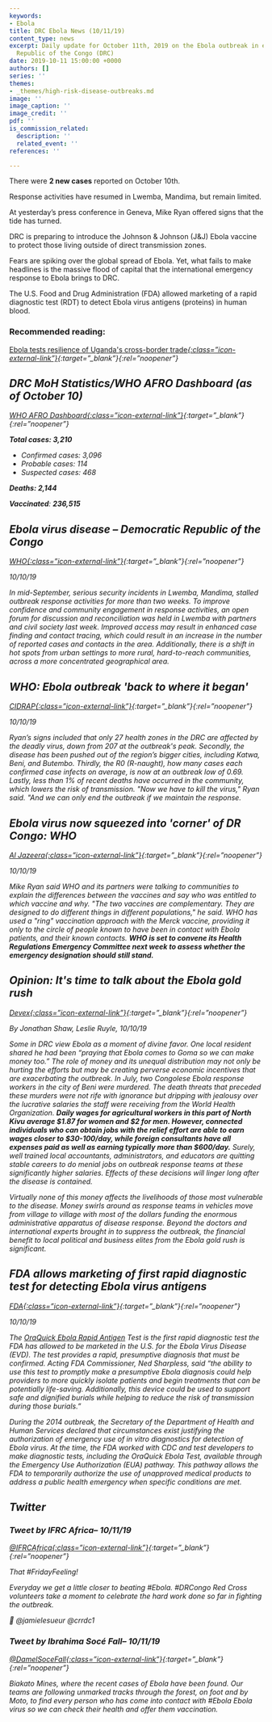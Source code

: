 ```yaml
---
keywords:
- Ebola
title: DRC Ebola News (10/11/19)
content_type: news
excerpt: Daily update for October 11th, 2019 on the Ebola outbreak in eastern Democratic
  Republic of the Congo (DRC)
date: 2019-10-11 15:00:00 +0000
authors: []
series: ''
themes:
- _themes/high-risk-disease-outbreaks.md
image: ''
image_caption: ''
image_credit: ''
pdf: ''
is_commission_related:
  description: ''
  related_event: ''
references: ''

---
```

There were **2 new cases** reported on October 10th.

Response activities have resumed in Lwemba, Mandima, but remain limited.

At yesterday’s press conference in Geneva, Mike Ryan offered signs that the tide has turned.

DRC is preparing to introduce the Johnson & Johnson (J&J) Ebola vaccine to protect those living outside of direct transmission zones.

Fears are spiking over the global spread of Ebola. Yet, what fails to make headlines is the massive flood of capital that the international emergency response to Ebola brings to DRC.

The U.S. Food and Drug Administration (FDA) allowed marketing of a rapid diagnostic test (RDT) to detect Ebola virus antigens (proteins) in human blood.

### Recommended reading: 

[Ebola tests resilience of Uganda's cross-border trade<i/>{:class=”icon-external-link”}](https://www.aljazeera.com/ajimpact/ebola-tests-resilience-uganda-cross-border-trade-191010190443085.html){:target=”_blank”}{:rel=”noopener”}

## DRC MoH Statistics/WHO AFRO Dashboard (as of October 10)

[WHO AFRO Dashboard<i/>{:class=”icon-external-link”}](https://who.maps.arcgis.com/apps/opsdashboard/index.html#/e70c3804f6044652bc37cce7d8fcef6c){:target=”_blank”}{:rel=”noopener”}

**Total cases: 3,210**

* Confirmed cases: 3,096
* Probable cases: 114
* Suspected cases: 468

**Deaths: 2,144**

**Vaccinated**: **236,515**

## Ebola virus disease – Democratic Republic of the Congo

[_WHO_<i/>{:class=”icon-external-link”}](https://www.who.int/csr/don/10-october-2019-ebola-drc/en/){:target=”_blank”}{:rel=”noopener”}

_10/10/19_

In mid-September, serious security incidents in Lwemba, Mandima, stalled outbreak response activities for more than two weeks. To improve confidence and community engagement in response activities, an open forum for discussion and reconciliation was held in Lwemba with partners and civil society last week. Improved access may result in enhanced case finding and contact tracing, which could result in an increase in the number of reported cases and contacts in the area. Additionally, there is a shift in hot spots from urban settings to more rural, hard-to-reach communities, across a more concentrated geographical area.

## WHO: Ebola outbreak 'back to where it began'

[_CIDRAP_<i/>{:class=”icon-external-link”}](http://www.cidrap.umn.edu/news-perspective/2019/10/who-ebola-outbreak-back-where-it-began){:target=”_blank”}{:rel=”noopener”}

_10/10/19_

Ryan’s signs included that only 27 health zones in the DRC are affected by the deadly virus, down from 207 at the outbreak's peak. Secondly, the disease has been pushed out of the region’s bigger cities, including Katwa, Beni, and Butembo. Thirdly, the R0 (R-naught), how many cases each confirmed case infects on average, is now at an outbreak low of 0.69. Lastly, less than 1% of recent deaths have occurred in the community, which lowers the risk of transmission. "Now we have to kill the virus," Ryan said. "And we can only end the outbreak if we maintain the response.

## Ebola virus now squeezed into 'corner' of DR Congo: WHO

[_Al Jazeera_<i/>{:class=”icon-external-link”}](https://www.aljazeera.com/news/2019/10/ebola-virus-squeezed-corner-dr-congo-191010132349477.html?utm_source=Global+Health+NOW+Main+List&utm_campaign=aa9c0653a5-EMAIL_CAMPAIGN_2019_10_10_11_56&utm_medium=email&utm_term=0_8d0d062dbd-aa9c0653a5-2888645){:target=”_blank”}{:rel=”noopener”}

_10/10/19_

Mike Ryan said WHO and its partners were talking to communities to explain the differences between the vaccines and say who was entitled to which vaccine and why. "The two vaccines are complementary. They are designed to do different things in different populations," he said. WHO has used a "ring" vaccination approach with the Merck vaccine, providing it only to the circle of people known to have been in contact with Ebola patients, and their known contacts. **WHO is set to convene its Health Regulations Emergency Committee next week to assess whether the emergency designation should still stand.**

## Opinion: It's time to talk about the Ebola gold rush

[_Devex_<i/>{:class=”icon-external-link”}](https://www.devex.com/news/opinion-it-s-time-to-talk-about-the-ebola-gold-rush-95777?utm_source=Global+Health+NOW+Main+List&utm_campaign=aa9c0653a5-EMAIL_CAMPAIGN_2019_10_10_11_56&utm_medium=email&utm_term=0_8d0d062dbd-aa9c0653a5-2888645){:target=”_blank”}{:rel=”noopener”}

_By Jonathan Shaw, Leslie Ruyle, 10/10/19_

Some in DRC view Ebola as a moment of divine favor. One local resident shared he had been “praying that Ebola comes to Goma so we can make money too.” The role of money and its unequal distribution may not only be hurting the efforts but may be creating perverse economic incentives that are exacerbating the outbreak. In July, two Congolese Ebola response workers in the city of Beni were murdered. The death threats that preceded these murders were not rife with ignorance but dripping with jealousy over the lucrative salaries the staff were receiving from the World Health Organization. **Daily wages for agricultural workers in this part of North Kivu average $1.87 for women and $2 for men. However, connected individuals who can obtain jobs with the relief effort are able to earn wages closer to $30-100/day, while foreign consultants have all expenses paid as well as earning typically more than $600/day.** Surely, well trained local accountants, administrators, and educators are quitting stable careers to do menial jobs on outbreak response teams at these significantly higher salaries. Effects of these decisions will linger long after the disease is contained.

Virtually none of this money affects the livelihoods of those most vulnerable to the disease. Money swirls around as response teams in vehicles move from village to village with most of the dollars funding the enormous administrative apparatus of disease response. Beyond the doctors and international experts brought in to suppress the outbreak, the financial benefit to local political and business elites from the Ebola gold rush is significant.

## FDA allows marketing of first rapid diagnostic test for detecting Ebola virus antigens

[_FDA_<i/>{:class=”icon-external-link”}](https://www.fda.gov/news-events/press-announcements/fda-allows-marketing-first-rapid-diagnostic-test-detecting-ebola-virus-antigens){:target=”_blank”}{:rel=”noopener”}

_10/10/19_

The [OraQuick Ebola Rapid Antigen](https://www.accessdata.fda.gov/cdrh_docs/pdf19/DEN190025.pdf) Test is the first rapid diagnostic test the FDA has allowed to be marketed in the U.S. for the Ebola Virus Disease (EVD). The test provides a rapid, presumptive diagnosis that must be confirmed. Acting FDA Commissioner, Ned Sharpless, said “the ability to use this test to promptly make a presumptive Ebola diagnosis could help providers to more quickly isolate patients and begin treatments that can be potentially life-saving. Additionally, this device could be used to support safe and dignified burials while helping to reduce the risk of transmission during those burials.”

During the 2014 outbreak, the Secretary of the Department of Health and Human Services declared that circumstances exist justifying the authorization of emergency use of in vitro diagnostics for detection of Ebola virus. At the time, the FDA worked with CDC and test developers to make diagnostic tests, including the OraQuick Ebola Test, available through the Emergency Use Authorization (EUA) pathway. This pathway allows the FDA to temporarily authorize the use of unapproved medical products to address a public health emergency when specific conditions are met.

## Twitter

### Tweet by IFRC Africa– 10/11/19

[@IFRCAfrica<i/>{:class=”icon-external-link”}](https://twitter.com/IFRCAfrica/status/1182656731844886529){:target=”_blank”}{:rel=”noopener”}

That #FridayFeeling!

Everyday we get a little closer to beating #Ebola. #DRCongo Red Cross volunteers take a moment to celebrate the hard work done so far in fighting the outbreak.

🎥 @jamielesueur @crrdc1

### Tweet by Ibrahima Socé Fall– 10/11/19

[@DamelSoceFall<i/>{:class=”icon-external-link”}](https://twitter.com/DamelSoceFall/status/1182565098130464768){:target=”_blank”}{:rel=”noopener”}

Biakato Mines, where the recent cases of Ebola have been found. Our teams are following unmarked tracks through the forest, on foot and by Moto, to find every person who has come into contact with #Ebola Ebola virus so we can check their health and offer them vaccination.